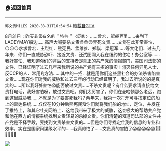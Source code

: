 ﻿###  [:house:返回首頁](https://github.com/ourhimalayas/txt)
---

`郭文贵MILES 2020-08-31T16:54:54` [轉載自GTV](https://gtv.org/web/#/UserInfo/5e596957357cc612d35a8044)

8月31日：昨天非常有名的＂特务＂〈网传〉……曾宏．驱船百里……来到了LADEYMAY船边……高声大喊要杀文贵😒😒😒弄死文贵……文贵在此非常害怕，😒😒😒求求曾宏．庄烈红．熊宪民．孟维参．郑祺．梁冠军……等大佬们．过去几年来．你们一直威胁恐吓．接近文贵．还试图闯入我在纽约的住宅！办公室等……我好害怕．我知道你们的背后的支持者是真正的共产党的情报部门，美国司法部的文件．已经证明了过去几年来我所说的共产党有三招的事实！消灭任何异见人士．反CCP的人．常用的方法……其中的一招．就是用你们这些黑社会的办法杀害陷害文贵……现在你们对我的威胁和过去三年的行动已经证明了，我过去所说的的是真实的……所以我好好害怕😱能否放过文贵……不杀文贵呢？有什么要求请直接给文贵打电话，我好害怕呀，放过文贵吧。你们太厉害了，你们在曼哈顿那么老远，跑到这里威胁我……不就是为了要害死我吗？两年来，我第一次打开可寻找定位的船上的雷达系统……仅仅在10分钟后熊宪民和你们就将我们船的地址，定位，并发在了推特上，和其它社交网络上．这给我带来了极大的威胁，这会极大的帮助共产党和他在西方的情报系统找到文贵轻易的杀掉文贵。你们清楚的知道司法部的文件共产党是不择手段，要找到文贵杀害文贵的……但是你们寻找定位我的信息的专业和效率，实在是国家间谍级水平的……我真的怕了……文贵真的害怕了😱😱😱😱😱🙏🙏🙏🙏🙏🙏

[![](https://filegroup.gtv.org/cdn-cgi/image/width=600/https://filegroup.gtv.org/group3/web/20200831/17/50/0/c6331c41cdaff47dd8eae0de9867aa9d.png)](https://filegroup.gtv.org/group3/default/20200831/16/54/0/c7c566394211263ddebea1a321093d53.MOV)